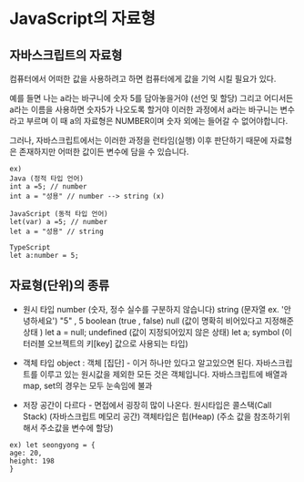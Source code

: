# JavaScript의 자료형

## 자바스크립트의 자료형

컴퓨터에서 어떠한 값을 사용하려고 하면
컴퓨터에게 값을 기억 시킬 필요가 있다.

예를 들면
나는 a라는 바구니에 숫자 5를 담아놓을거야 (선언 및 할당)
그리고 어디서든 a라는 이름을 사용하면 숫자5가 나오도록 할거야
이러한 과정에서 a라는 바구니는 변수라고 부르며 이 때 a의 자료형은 NUMBER이며 숫자 외에는 들어갈 수 없어야합니다.

그러나, 자바스크립트에서는 이러한 과정을 런타임(실행) 이후 판단하기 때문에 자료형은 존재하지만 어떠한 값이든 변수에 담을 수 있습니다.

```
ex)
Java (정적 타입 언어)
int a =5; // number
int a = "성용" // number --> string (x)

JavaScript (동적 타입 언어)
let(var) a =5; // number
let a = "성용" // string

TypeScript
let a:number = 5;
```

## 자료형(단위)의 종류

- 원시 타입
  number (숫자, 정수 실수를 구분하지 않습니다)
  string (문자열 ex. '안녕하세요') "5" , 5
  boolean (true , false)
  null (값이 명확히 비어있다고 지정해준 상태 )
  let a = null;
  undefined (값이 지정되어있지 않은 상태)
  let a;
  symbol (이터러블 오브젝트의 키[key] 값으로 사용되는 타입)

- 객체 타입
  object : 객체 [집단] - 이거 하나만 있다고 알고있으면 된다.
  자바스크립트를 이루고 있는 원시값을 제외한 모든 것은 객체입니다.
  자바스크립트에 배열과 map, set의 경우는 모두 눈속임에 불과

- 저장 공간이 다르다 - 면접에서 굉장히 많이 나온다.
  원시타입은 콜스택(Call Stack) (자바스크립트 메모리 공간)
  객체타입은 힙(Heap) (주소 값을 참조하기위 해서 주소값을 변수에 할당)

```
ex) let seongyong = {
age: 20,
height: 198
}
```
